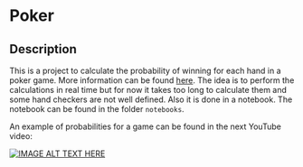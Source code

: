# Poker

## Description

This is a project to calculate the probability of winning for each hand in a poker game. More information can be found [here](https://www.youtube.com/watch?v=lJhtip3de0g&t=813s). The idea is to perform the calculations in real time but for now it takes too long to calculate them and some hand checkers are not well defined. Also it is done in a notebook. The notebook can be found in the folder `notebooks`.

An example of probabilities for a game can be found in the next YouTube video:

[![IMAGE ALT TEXT HERE](https://img.youtube.com/vi/L2qtHrqQSMM/0.jpg)](https://www.youtube.com/watch?v=L2qtHrqQSMM)

